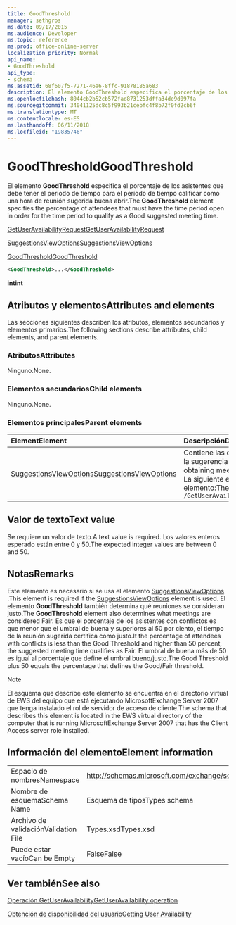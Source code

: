 ```yaml
---
title: GoodThreshold
manager: sethgros
ms.date: 09/17/2015
ms.audience: Developer
ms.topic: reference
ms.prod: office-online-server
localization_priority: Normal
api_name:
- GoodThreshold
api_type:
- schema
ms.assetid: 68f607f5-7271-46a6-8ffc-91878185a683
description: El elemento GoodThreshold especifica el porcentaje de los asistentes que debe tener el período de tiempo para el período de tiempo calificar como una hora de reunión sugerida buena abrir.
ms.openlocfilehash: 8044cb2b52cb572fad8731253dffa34de9d097fa
ms.sourcegitcommit: 34041125dc8c5f993b21cebfc4f8b72f0fd2cb6f
ms.translationtype: MT
ms.contentlocale: es-ES
ms.lasthandoff: 06/11/2018
ms.locfileid: "19835746"
---
```

# <a name="goodthreshold"></a><span data-ttu-id="daaeb-103">GoodThreshold</span><span class="sxs-lookup"><span data-stu-id="daaeb-103">GoodThreshold</span></span>

<span data-ttu-id="daaeb-104">El elemento **GoodThreshold** especifica el porcentaje de los asistentes que debe tener el período de tiempo para el período de tiempo calificar como una hora de reunión sugerida buena abrir.</span><span class="sxs-lookup"><span data-stu-id="daaeb-104">The **GoodThreshold** element specifies the percentage of attendees that must have the time period open in order for the time period to qualify as a Good suggested meeting time.</span></span> 
  
[<span data-ttu-id="daaeb-105">GetUserAvailabilityRequest</span><span class="sxs-lookup"><span data-stu-id="daaeb-105">GetUserAvailabilityRequest</span></span>](getuseravailabilityrequest.md)
  
[<span data-ttu-id="daaeb-106">SuggestionsViewOptions</span><span class="sxs-lookup"><span data-stu-id="daaeb-106">SuggestionsViewOptions</span></span>](suggestionsviewoptions.md)
  
[<span data-ttu-id="daaeb-107">GoodThreshold</span><span class="sxs-lookup"><span data-stu-id="daaeb-107">GoodThreshold</span></span>](goodthreshold.md)
  
```xml
<GoodThreshold>...</GoodThreshold>
```

 <span data-ttu-id="daaeb-108">**int**</span><span class="sxs-lookup"><span data-stu-id="daaeb-108">**int**</span></span>
## <a name="attributes-and-elements"></a><span data-ttu-id="daaeb-109">Atributos y elementos</span><span class="sxs-lookup"><span data-stu-id="daaeb-109">Attributes and elements</span></span>

<span data-ttu-id="daaeb-110">Las secciones siguientes describen los atributos, elementos secundarios y elementos primarios.</span><span class="sxs-lookup"><span data-stu-id="daaeb-110">The following sections describe attributes, child elements, and parent elements.</span></span>
  
### <a name="attributes"></a><span data-ttu-id="daaeb-111">Atributos</span><span class="sxs-lookup"><span data-stu-id="daaeb-111">Attributes</span></span>

<span data-ttu-id="daaeb-112">Ninguno.</span><span class="sxs-lookup"><span data-stu-id="daaeb-112">None.</span></span>
  
### <a name="child-elements"></a><span data-ttu-id="daaeb-113">Elementos secundarios</span><span class="sxs-lookup"><span data-stu-id="daaeb-113">Child elements</span></span>

<span data-ttu-id="daaeb-114">Ninguno.</span><span class="sxs-lookup"><span data-stu-id="daaeb-114">None.</span></span>
  
### <a name="parent-elements"></a><span data-ttu-id="daaeb-115">Elementos principales</span><span class="sxs-lookup"><span data-stu-id="daaeb-115">Parent elements</span></span>

|<span data-ttu-id="daaeb-116">**Element**</span><span class="sxs-lookup"><span data-stu-id="daaeb-116">**Element**</span></span>|<span data-ttu-id="daaeb-117">**Descripción**</span><span class="sxs-lookup"><span data-stu-id="daaeb-117">**Description**</span></span>|
|:-----|:-----|
|[<span data-ttu-id="daaeb-118">SuggestionsViewOptions</span><span class="sxs-lookup"><span data-stu-id="daaeb-118">SuggestionsViewOptions</span></span>](suggestionsviewoptions.md) <br/> |<span data-ttu-id="daaeb-119">Contiene las opciones para obtener información de la sugerencia de reunión.</span><span class="sxs-lookup"><span data-stu-id="daaeb-119">Contains the options for obtaining meeting suggestion information.</span></span>  <br/> <span data-ttu-id="daaeb-120">La siguiente es la expresión de XPath para este elemento:</span><span class="sxs-lookup"><span data-stu-id="daaeb-120">The following is the XPath to this element:</span></span>  <br/>  `/GetUserAvailabilityRequest/SuggestionViewOptions` <br/> |
   
## <a name="text-value"></a><span data-ttu-id="daaeb-121">Valor de texto</span><span class="sxs-lookup"><span data-stu-id="daaeb-121">Text value</span></span>

<span data-ttu-id="daaeb-122">Se requiere un valor de texto.</span><span class="sxs-lookup"><span data-stu-id="daaeb-122">A text value is required.</span></span> <span data-ttu-id="daaeb-123">Los valores enteros esperado están entre 0 y 50.</span><span class="sxs-lookup"><span data-stu-id="daaeb-123">The expected integer values are between 0 and 50.</span></span>
  
## <a name="remarks"></a><span data-ttu-id="daaeb-124">Notas</span><span class="sxs-lookup"><span data-stu-id="daaeb-124">Remarks</span></span>

<span data-ttu-id="daaeb-125">Este elemento es necesario si se usa el elemento [SuggestionsViewOptions](suggestionsviewoptions.md) .</span><span class="sxs-lookup"><span data-stu-id="daaeb-125">This element is required if the [SuggestionsViewOptions](suggestionsviewoptions.md) element is used.</span></span> <span data-ttu-id="daaeb-126">El elemento **GoodThreshold** también determina qué reuniones se consideran justo.</span><span class="sxs-lookup"><span data-stu-id="daaeb-126">The **GoodThreshold** element also determines what meetings are considered Fair.</span></span> <span data-ttu-id="daaeb-127">Es que el porcentaje de los asistentes con conflictos es que menor que el umbral de buena y superiores al 50 por ciento, el tiempo de la reunión sugerida certifica como justo.</span><span class="sxs-lookup"><span data-stu-id="daaeb-127">It the percentage of attendees with conflicts is less than the Good Threshold and higher than 50 percent, the suggested meeting time qualifies as Fair.</span></span> <span data-ttu-id="daaeb-128">El umbral de buena más de 50 es igual al porcentaje que define el umbral bueno/justo.</span><span class="sxs-lookup"><span data-stu-id="daaeb-128">The Good Threshold plus 50 equals the percentage that defines the Good/Fair threshold.</span></span> 
  
> [!NOTE]
> <span data-ttu-id="daaeb-129">El esquema que describe este elemento se encuentra en el directorio virtual de EWS del equipo que está ejecutando MicrosoftExchange Server 2007 que tenga instalado el rol de servidor de acceso de cliente.</span><span class="sxs-lookup"><span data-stu-id="daaeb-129">The schema that describes this element is located in the EWS virtual directory of the computer that is running MicrosoftExchange Server 2007 that has the Client Access server role installed.</span></span> 
  
## <a name="element-information"></a><span data-ttu-id="daaeb-130">Información del elemento</span><span class="sxs-lookup"><span data-stu-id="daaeb-130">Element information</span></span>

|||
|:-----|:-----|
|<span data-ttu-id="daaeb-131">Espacio de nombres</span><span class="sxs-lookup"><span data-stu-id="daaeb-131">Namespace</span></span>  <br/> |http://schemas.microsoft.com/exchange/services/2006/types  <br/> |
|<span data-ttu-id="daaeb-132">Nombre de esquema</span><span class="sxs-lookup"><span data-stu-id="daaeb-132">Schema Name</span></span>  <br/> |<span data-ttu-id="daaeb-133">Esquema de tipos</span><span class="sxs-lookup"><span data-stu-id="daaeb-133">Types schema</span></span>  <br/> |
|<span data-ttu-id="daaeb-134">Archivo de validación</span><span class="sxs-lookup"><span data-stu-id="daaeb-134">Validation File</span></span>  <br/> |<span data-ttu-id="daaeb-135">Types.xsd</span><span class="sxs-lookup"><span data-stu-id="daaeb-135">Types.xsd</span></span>  <br/> |
|<span data-ttu-id="daaeb-136">Puede estar vacío</span><span class="sxs-lookup"><span data-stu-id="daaeb-136">Can be Empty</span></span>  <br/> |<span data-ttu-id="daaeb-137">False</span><span class="sxs-lookup"><span data-stu-id="daaeb-137">False</span></span>  <br/> |
   
## <a name="see-also"></a><span data-ttu-id="daaeb-138">Ver también</span><span class="sxs-lookup"><span data-stu-id="daaeb-138">See also</span></span>



[<span data-ttu-id="daaeb-139">Operación GetUserAvailability</span><span class="sxs-lookup"><span data-stu-id="daaeb-139">GetUserAvailability operation</span></span>](getuseravailability-operation.md)


[<span data-ttu-id="daaeb-140">Obtención de disponibilidad del usuario</span><span class="sxs-lookup"><span data-stu-id="daaeb-140">Getting User Availability</span></span>](http://msdn.microsoft.com/library/d4133fcb-9b0f-4e6b-aadf-a389da83516a%28Office.15%29.aspx)

